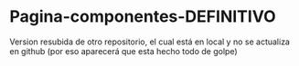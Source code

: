 # Pagina-componentes-DEFINITIVO
Version resubida de otro repositorio, el cual está en local y no se actualiza en github (por eso aparecerá que esta hecho todo de golpe)
